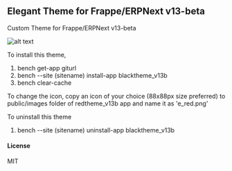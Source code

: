 ## Elegant Theme for Frappe/ERPNext v13-beta

Custom Theme for Frappe/ERPNext v13-beta

![alt text](https://discuss.erpnext.com/uploads/default/original/3X/6/d/6d7b0336fb9f3757a6b4cfa6a4fc8dce8329e552.png)

To install this theme,

1. bench get-app giturl
2. bench --site (sitename) install-app blacktheme_v13b
3. bench clear-cache

To change the icon, copy an icon of your choice (88x88px size preferred) to public/images folder of redtheme_v13b app and name it as 'e_red.png'


To uninstall this theme

1. bench --site (sitename) uninstall-app blacktheme_v13b

#### License

MIT

